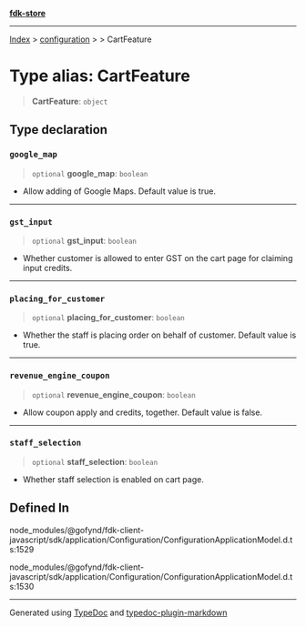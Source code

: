 [**fdk-store**](../../../README.md)
***

[Index](../../../API.md) > [configuration](../../README.md) > [<internal>](../README.md) > CartFeature

# Type alias: CartFeature

> **CartFeature**: `object`

## Type declaration

### `google_map`

> `optional` **google\_map**: `boolean`

- Allow adding of Google Maps. Default value is true.

***

### `gst_input`

> `optional` **gst\_input**: `boolean`

- Whether customer is allowed to enter GST on
the cart page for claiming input credits.

***

### `placing_for_customer`

> `optional` **placing\_for\_customer**: `boolean`

- Whether the staff is placing
order on behalf of customer. Default value is true.

***

### `revenue_engine_coupon`

> `optional` **revenue\_engine\_coupon**: `boolean`

- Allow coupon apply and credits,
together. Default value is false.

***

### `staff_selection`

> `optional` **staff\_selection**: `boolean`

- Whether staff selection is enabled on
cart page.

## Defined In

node\_modules/@gofynd/fdk-client-javascript/sdk/application/Configuration/ConfigurationApplicationModel.d.ts:1529

node\_modules/@gofynd/fdk-client-javascript/sdk/application/Configuration/ConfigurationApplicationModel.d.ts:1530

***
Generated using [TypeDoc](https://typedoc.org/) and [typedoc-plugin-markdown](https://www.npmjs.com/package/typedoc-plugin-markdown)
